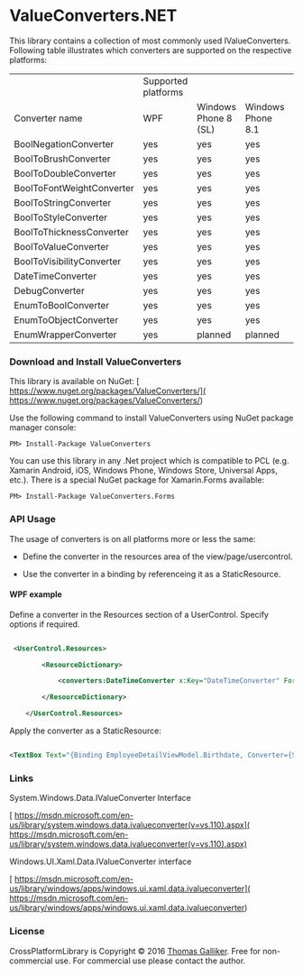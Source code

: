 # ValueConverters.NET 

This library contains a collection of most commonly used IValueConverters. Following table illustrates which converters are supported on the respective platforms: 

<table> 
  <tr> 
    <td></td> 
    <td>Supported platforms</td> 
    <td></td> 
    <td></td> 
    <td></td> 
    <td></td> 
  </tr> 
  <tr> 
    <td>Converter name</td> 
    <td>WPF</td> 
    <td>Windows Phone 8 (SL)</td> 
    <td>Windows Phone 8.1</td> 
    <td>Universal Windows Platform</td> 
    <td>Xamarin Forms</td> 
  </tr> 
  <tr> 
    <td>BoolNegationConverter</td> 
    <td>yes</td> 
    <td>yes</td> 
    <td>yes</td> 
    <td>planned</td> 
    <td>yes</td> 
  </tr> 
  <tr> 
    <td>BoolToBrushConverter</td> 
    <td>yes</td> 
    <td>yes</td> 
    <td>yes</td> 
    <td>planned</td> 
    <td>no</td> 
  </tr> 
  <tr> 
    <td>BoolToDoubleConverter</td> 
    <td>yes</td> 
    <td>yes</td> 
    <td>yes</td> 
    <td>planned</td> 
    <td>yes</td> 
  </tr> 
  <tr> 
    <td>BoolToFontWeightConverter</td> 
    <td>yes</td> 
    <td>yes</td> 
    <td>yes</td> 
    <td>planned</td> 
    <td>no</td> 
  </tr> 
  <tr> 
    <td>BoolToStringConverter</td> 
    <td>yes</td> 
    <td>yes</td> 
    <td>yes</td> 
    <td>planned</td> 
    <td>yes</td> 
  </tr> 
  <tr> 
    <td>BoolToStyleConverter</td> 
    <td>yes</td> 
    <td>yes</td> 
    <td>yes</td> 
    <td>planned</td> 
    <td>yes</td> 
  </tr> 
  <tr> 
    <td>BoolToThicknessConverter</td> 
    <td>yes</td> 
    <td>yes</td> 
    <td>yes</td> 
    <td>planned</td> 
    <td>yes</td> 
  </tr> 
  <tr> 
    <td>BoolToValueConverter</td> 
    <td>yes</td> 
    <td>yes</td> 
    <td>yes</td> 
    <td>planned</td> 
    <td>yes</td> 
  </tr> 
  <tr> 
    <td>BoolToVisibilityConverter</td> 
    <td>yes</td> 
    <td>yes</td> 
    <td>yes</td> 
    <td>planned</td> 
    <td>no</td> 
  </tr> 
  <tr> 
    <td>DateTimeConverter</td> 
    <td>yes</td> 
    <td>yes</td> 
    <td>yes</td> 
    <td>planned</td> 
    <td>yes</td> 
  </tr> 
  <tr> 
    <td>DebugConverter</td> 
    <td>yes</td> 
    <td>yes</td> 
    <td>yes</td> 
    <td>planned</td> 
    <td>yes</td> 
  </tr> 
  <tr> 
    <td>EnumToBoolConverter</td> 
    <td>yes</td> 
    <td>yes</td> 
    <td>yes</td> 
    <td>planned</td> 
    <td>yes</td> 
  </tr> 
  <tr> 
    <td>EnumToObjectConverter</td> 
    <td>yes</td> 
    <td>yes</td> 
    <td>yes</td> 
    <td>planned</td> 
    <td>yes</td> 
  </tr> 
  <tr> 
    <td>EnumWrapperConverter</td> 
    <td>yes</td> 
    <td>planned</td> 
    <td>planned</td> 
    <td>planned</td> 
    <td>planned</td> 
  </tr> 
</table> 


### Download and Install ValueConverters 

This library is available on NuGet: [ https://www.nuget.org/packages/ValueConverters/]( https://www.nuget.org/packages/ValueConverters/)  

Use the following command to install ValueConverters using NuGet package manager console: 

```PM> Install-Package ValueConverters``` 

You can use this library in any .Net project which is compatible to PCL (e.g. Xamarin Android, iOS, Windows Phone, Windows Store, Universal Apps, etc.). There is a special NuGet package for Xamarin.Forms available: 

```PM> Install-Package ValueConverters.Forms``` 

### API Usage 

The usage of converters is on all platforms more or less the same: 

* Define the converter in the resources area of the view/page/usercontrol. 

* Use the converter in a binding by referenceing  it as a StaticResource. 

#### WPF example 

Define a converter in the Resources section of a UserControl. Specify options if required. 

```xml 

 <UserControl.Resources> 

        <ResourceDictionary> 

            <converters:DateTimeConverter x:Key="DateTimeConverter" Format="d" MinValueString="-"/> 

        </ResourceDictionary> 

    </UserControl.Resources> 

``` 

Apply the converter as a StaticResource: 

```xml 

<TextBox Text="{Binding EmployeeDetailViewModel.Birthdate, Converter={StaticResource DateTimeConverter}}"/> 

``` 

### Links 

System.Windows.Data.IValueConverter Interface 

[ https://msdn.microsoft.com/en-us/library/system.windows.data.ivalueconverter(v=vs.110).aspx]( https://msdn.microsoft.com/en-us/library/system.windows.data.ivalueconverter(v=vs.110).aspx)  

Windows.UI.Xaml.Data.IValueConverter interface 

[ https://msdn.microsoft.com/en-us/library/windows/apps/windows.ui.xaml.data.ivalueconverter]( https://msdn.microsoft.com/en-us/library/windows/apps/windows.ui.xaml.data.ivalueconverter)  

### License 

CrossPlatformLibrary is Copyright &copy; 2016 [Thomas Galliker]( https://ch.linkedin.com/in/thomasgalliker). Free for non-commercial use. For commercial use please contact the author. 
